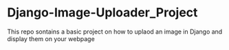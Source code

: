 # Django-Image-Uploader_Project
This repo sontains a basic project on how to uplaod an image in Django and display them on your webpage
